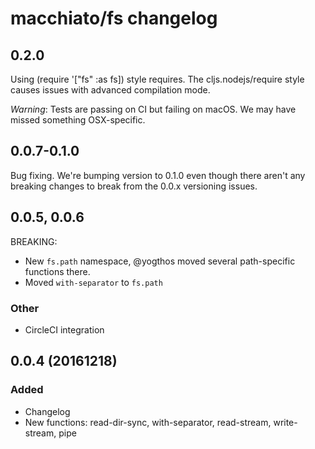 # macchiato/fs changelog

## 0.2.0

Using (require '["fs" :as fs]) style requires. The cljs.nodejs/require style causes issues with advanced compilation  mode.

*Warning*: Tests are passing on CI but failing on macOS. We may have missed something OSX-specific.

## 0.0.7-0.1.0

Bug fixing. We're bumping version to 0.1.0 even though there aren't any breaking changes to break from the 0.0.x versioning issues.

## 0.0.5, 0.0.6

BREAKING:
- New `fs.path` namespace, @yogthos moved several path-specific functions there.
- Moved `with-separator` to `fs.path`

### Other

- CircleCI integration

## 0.0.4 (20161218)

### Added
- Changelog
- New functions: read-dir-sync, with-separator, read-stream, write-stream, pipe